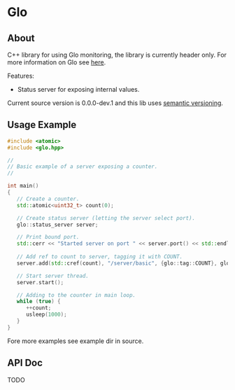 # Glo #

## About ##

C++ library for using Glo monitoring, the library is currently header
only. For more information on Glo see
[here](https://github.com/andersroos/glo).

Features:

* Status server for exposing internal values.

Current source version is 0.0.0-dev.1 and this lib uses [semantic
versioning](http://semver.org/).

## Usage Example ##

```c++
#include <atomic>
#include <glo.hpp>

//
// Basic example of a server exposing a counter.
//

int main()
{
   // Create a counter.
   std::atomic<uint32_t> count(0);

   // Create status server (letting the server select port).
   glo::status_server server;

   // Print bound port.
   std::cerr << "Started server on port " << server.port() << std::endl;
   
   // Add ref to count to server, tagging it with COUNT.
   server.add(std::cref(count), "/server/basic", {glo::tag::COUNT}, glo::level::MEDIUM, "Simple counter.");

   // Start server thread.
   server.start();

   // Adding to the counter in main loop.
   while (true) {
      ++count;
      usleep(1000);
   }
}
```

Fore more examples see example dir in source.

## API Doc ##

TODO
